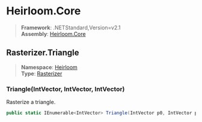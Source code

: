 # Heirloom.Core

> **Framework**: .NETStandard,Version=v2.1  
> **Assembly**: [Heirloom.Core][0]  

## Rasterizer.Triangle

> **Namespace**: [Heirloom][0]  
> **Type**: [Rasterizer][1]  

### Triangle(IntVector, IntVector, IntVector)

Rasterize a triangle.

```cs
public static IEnumerable<IntVector> Triangle(IntVector p0, IntVector p1, IntVector p2)
```

[0]: ../Heirloom.Core.md
[1]: Heirloom.Rasterizer.md

